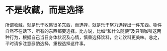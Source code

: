 # 不是收藏，而是选择

所谓收藏，就是乐于收集很多东西，而选择，就是乐于努力选择出一件东西。物件自然不在话下，所有的东西都要选择。比方说，比如“和什么随便”及只喝咖啡这两种行为，根据自己当日身体状况及心情，慎重选择饮料，会让饮料更美味。总之，平时请多注意斟酌选择，重视选择这件事。